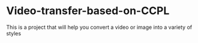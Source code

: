 # Video-transfer-based-on-CCPL
This is a project that will help you convert a video or image into a variety of styles
